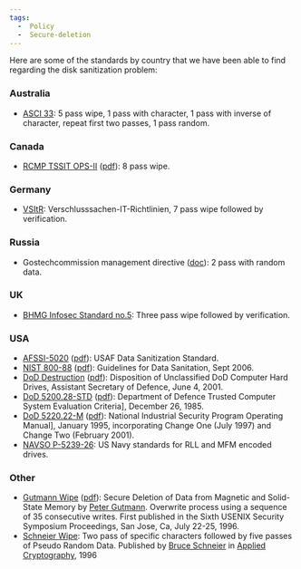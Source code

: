 ```yaml
---
tags:
  -  Policy
  -  Secure-deletion
---
```

Here are some of the standards by country that we have been able to find
regarding the disk sanitization problem:

### Australia

- [ASCI 33](asci_33.md): 5 pass wipe, 1 pass with character, 1
  pass with inverse of character, repeat first two passes, 1 pass
  random.

### Canada

- [RCMP TSSIT OPS-II](rcmp_tssit_ops-ii.md)
  ([pdf](http://www.rcmp-grc.gc.ca/tsb/pubs/it_sec/g2-003_e.pdf)): 8
  pass wipe.

### Germany

- [VSItR](vsitr.md): Verschlusssachen-IT-Richtlinien, 7 pass
  wipe followed by verification.

### Russia

- Gostechcommission management directive
  ([doc](http://www.internet-law.ru/standarts/safety/gtk009.doc)): 2
  pass with random data.

### UK

- [BHMG Infosec Standard no.5](bhmg_infosec_standard_no.5.md):
  Three pass wipe followed by verification.

### USA

- [AFSSI-5020](afssi-5020.md)
  ([pdf](http://jya.com/afssi5020.htm)): USAF Data Sanitization
  Standard.
- [NIST 800-88](nist_800-88.md)
  ([pdf](http://csrc.nist.gov/publications/nistpubs/800-88/NISTSP800-88_rev1.pdf)):
  Guidelines for Data Sanitation, Sept 2006.
- [DoD Destruction](dod_destruction.md)
  ([pdf](http://www.simson.net/ref/2001/ASD_HD_Disposition_memo060401.pdf)):
  Disposition of Unclassified DoD Computer Hard Drives, Assistant
  Secretary of Defence, June 4, 2001.
- [DoD 5200.28-STD](dod_5200.28-std.md)
  ([pdf](http://security.isu.edu/pdf/d520028.pdf)): Department of
  Defence Trusted Computer System Evaluation Criteria\], December 26,
  1985.
- [DoD 5220.22-M](dod_5220.22-m.md)
  ([pdf](http://www.simson.net/ref/2001/DoD_5220.22-M.pdf)): National
  Industrial Security Program Operating Manual\], January 1995,
  incorporating Change One (July 1997) and Change Two (February 2001).
- [NAVSO P-5239-26](navso_p-5239-26.md): US Navy standards for
  RLL and MFM encoded drives.

### Other

- [Gutmann Wipe](gutmann_wipe.md)
  ([pdf](http://www.cs.auckland.ac.nz/~pgut001/pubs/secure_del.html)):
  Secure Deletion of Data from Magnetic and Solid-State Memory by [Peter
  Gutmann](peter_gutmann.md). Overwrite process using a sequence
  of 35 consecutive writes. First published in the Sixth USENIX Security
  Symposium Proceedings, San Jose, Ca, July 22-25, 1996.
- [Schneier Wipe](schneier_wipe.md): Two pass of specific
  characters followed by five passes of Pseudo Random Data. Published by
  [Bruce Schneier](bruce_schneier.md) in [Applied
  Cryptography](http://www.schneier.com/book-applied.html), 1996

